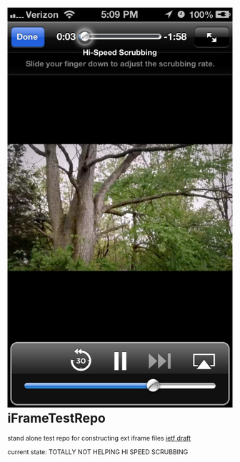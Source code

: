 ![iFrameTestRepo](https://github.com/victusfate/iframetestrepo/raw/master/public/iframetestrepo.jpg)
iFrameTestRepo
===

stand alone test repo for constructing ext iframe files [ietf draft](http://tools.ietf.org/html/draft-pantos-http-live-streaming-07#section-3.3.13)

current state: TOTALLY NOT HELPING HI SPEED SCRUBBING
